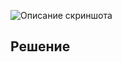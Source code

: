 ![Описание скриншота](https://img.freepik.com/free-photo/rainbow-oil-drops-on-a-water-surface-abstract-background_23-2148290071.jpg?size=626&ext=jpg&ga=GA1.1.632798143.1713139200&semt=ais)


## Решение
